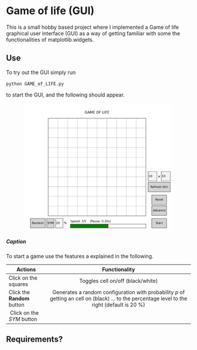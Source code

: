 # Game of life (GUI)

This is a small hobby based project where I implemented a Game of life graphical user interface (GUI) as a way of getting familiar with some the functionalities of matplotlib.widgets.

## Use 

To try out the GUI simply run 

``` 
python GAME_of_LIFE.py

```
to start the GUI, and the following should appear. 


<p align="center">
    <img src="startup_view.png"
         alt=""
         style="width:80%">
    <h5 align="left"> 
    Caption 
    </h5>
</p>

To start a game use the features a explained in the following. 

|  Actions | Functionality | 
|---|:---:|
| Click on the squares | Toggles cell on/off (black/white) |
| Click the **Random** button| Generates a random configuration with probability $p$ of getting an cell on (black) ... to the percentage level to the right (default is 20 \%) | 
| Click on the *SYM* button| |




## Requirements?